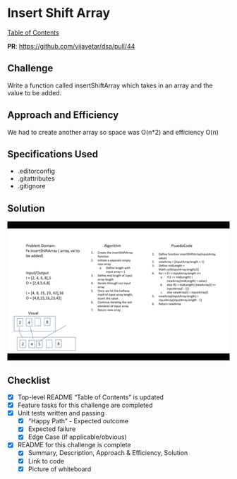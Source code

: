 # Insert Shift Array

[Table of Contents](./../../../../../../README.md)

__PR__: https://github.com/vijayetar/dsa/pull/44

## Challenge
Write a function called insertShiftArray which takes in an array and the value to be added.

## Approach and Efficiency
We had to create another array so space was O(n*2) and efficiency O(n)

## Specifications Used
* .editorconfig
* .gitattributes
* .gitignore


## Solution
![WhiteBoard](../assets/InsertShiftArray.png)

## Checklist
 - [x] Top-level README “Table of Contents” is updated
 - [x] Feature tasks for this challenge are completed
 - [x] Unit tests written and passing
     - [x] “Happy Path” - Expected outcome
     - [x] Expected failure
     - [x] Edge Case (if applicable/obvious)
 - [x] README for this challenge is complete
     - [x] Summary, Description, Approach & Efficiency, Solution
     - [x] Link to code
     - [x] Picture of whiteboard
